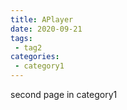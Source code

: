 ```yaml
---
title: APlayer
date: 2020-09-21
tags:
 - tag2
categories:
 - category1
---
```


second page in category1

<a-player 
    :options="{
        audio: [
            {
                name: '童话镇',
                artist: '陈一发儿',
                url: 'https://assets.chenyifaer.com/music/童话镇-陈一发儿.mp3',
                cover: 'https://assets.chenyifaer.com/images/cover.jpg',
            },
            {
                name: '阿婆说',
                artist: '陈一发儿',
                url: 'https://assets.chenyifaer.com/music/阿婆说-陈一发儿.flac',
                cover: 'https://assets.chenyifaer.com/images/cover.jpg',
            },
        ]
    }"
/>
